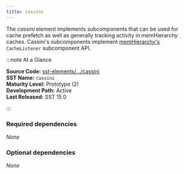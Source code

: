 ```yaml
---
title: cassini
---
```


The *cassini* element implements subcomponents that can be used for cache prefetch as well as generally tracking activity in memHierarchy caches. Cassini's subcomponents implement [memHierarchy's](../memHierarchy/intro) `CacheListener` subcomponent API. 

:::note At a Glance

**Source Code:** [sst-elements/.../cassini](https://github.com/sstsimulator/sst-elements/tree/master/src/sst/elements/cassini) &nbsp;  
**SST Name:** `cassini` &nbsp;  
**Maturity Level:** Prototype (2) &nbsp;  
**Development Path:** Active &nbsp;   
**Last Released:** SST 15.0

:::

### Required dependencies
*None* 

### Optional dependencies
*None* 
